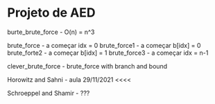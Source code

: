 # Projeto de AED

burte_brute_force - O(n) = n^3

brute_force - a começar idx = 0
brute_force1 - a começar b[idx] = 0
brute_forte2 - a começar b[idx] = 1
brute_force3 - a começar idx = n-1


clever_brute_force - brute_force with branch and bound

Horowitz and Sahni - aula 29/11/2021 <<<<

Schroeppel and Shamir - ???




